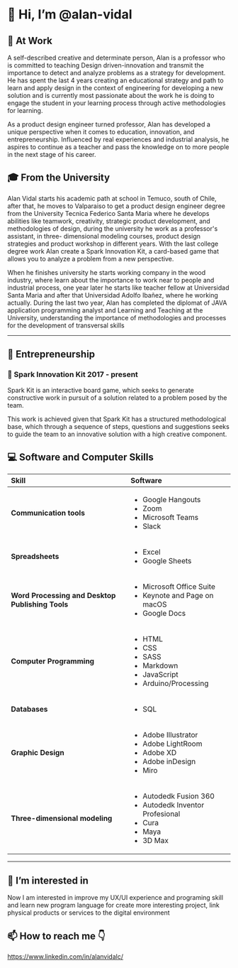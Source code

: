 # :wave: Hi, I’m @alan-vidal

## 🧰 At Work

A self-described creative and determinate person, Alan is a professor who is committed to teaching Design driven-innovation and transmit the importance to detect and analyze problems as a strategy for development. He has spent the last 4 years creating an educational strategy and path to learn and apply design in the context of engineering for developing a new solution and is currently most passionate about the work he is doing to engage the student in your learning process through active methodologies for learning.

As a product design engineer turned professor, Alan has developed a unique perspective when it comes to education, innovation, and entrepreneurship. Influenced by real experiences and industrial analysis, he aspires to continue as a teacher and pass the knowledge on to more people in the next stage of his career.

## :mortar_board: From the University

Alan Vidal starts his academic path at school in Temuco, south of Chile, after that, he moves to Valparaiso to get a product design engineer degree from the University Tecnica Federico Santa Maria where he develops abilities like teamwork, creativity, strategic product development, and methodologies of design, during the university he work as a professor's assistant, in three- dimensional modeling courses, product design strategies and product workshop in different years. With the last college degree work Alan create a Spark Innovation Kit, a card-based game that allows you to analyze a problem from a new perspective.

When he finishes university he starts working company in the wood industry, where learn about the importance to work near to people and industrial process, one year later he starts like teacher fellow at Universidad Santa Maria and after that Universidad Adolfo Ibañez, where he working actually. During the last two year, Alan has completed the diplomat of JAVA application programming analyst and Learning and Teaching at the University, understanding the importance of methodologies and processes for the development of transversal skills

---

## :nut_and_bolt: Entrepreneurship

### :pushpin: Spark Innovation Kit 2017 - present

Spark Kit is an interactive board game, which seeks to generate constructive work in pursuit of a solution related to a problem posed by the team.

This work is achieved given that Spark Kit has a structured methodological base, which through a sequence of steps, questions and suggestions seeks to guide the team to an innovative solution with a high creative component.

[//]: <> (### :pushpin: Puerto Studio 2016 - 2019)

[//]: <> (Puerto Studio was a consulting firm technology- based with a focus on improving the design process to add value to different products or services; we work in specific with a research center to modify a battery system for an electric car. We understood the complexity of creating new solutions and the importance of the process of design into industry)

[//]: <> (Descripcion de habilidades generales como herramientas de diseno)

[//]: <> (## :muscle: General Skills & Design tools)

[//]: <> (descripcion de estas habilidades, lista de herramietnas de trabajo, vincular con la informacion de clases o corsus - quizas incluir metodos o metodologias de trabajo)

[//]: <> (Podemos agregar 1. My Learning Path 2. My Methodology of work 'Design & Inovation' 3. Hobies - COMO ENLACES A LA PAGINA WEB)

## :computer: Software and Computer Skills

| Skill                                            | Software                                                                                                             |
| :----------------------------------------------- | :------------------------------------------------------------------------------------------------------------------- |
| **Communication tools**                          | <ul><li>Google Hangouts</li><li>Zoom</li><li>Microsoft Teams</li><li>Slack</li></ul>                                 |
| **Spreadsheets**                                 | <ul><li>Excel</li><li>Google Sheets</li></ul>                                                                        |
| **Word Processing and Desktop Publishing Tools** | <ul><li>Microsoft Office Suite</li><li>Keynote and Page on macOS</li><li>Google Docs</li></ul>                       |
| **Computer Programming**                         | <ul><li>HTML</li><li>CSS</li><li>SASS</li><li>Markdown</li><li>JavaScript</li><li>Arduino/Processing</li></ul>       |
| **Databases**                                    | <ul><li>SQL</li></ul>                                                                                                |
| **Graphic Design**                               | <ul><li>Adobe Illustrator</li><li>Adobe LightRoom</li><li>Adobe XD</li><li>Adobe inDesign</li><li>Miro</li></ul>     |
| **Three-dimensional modeling**                   | <ul><li>Autodedk Fusion 360</li><li>Autodedk Inventor Profesional</li><li>Cura</li><li>Maya</li><li>3D Max</li></ul> |

---

## :eyes: I’m interested in

Now I am interested in improve my UX/UI experience and programing skill and learn new program language for create more interesting project, link physical products or services to the digital environment

## :mailbox: How to reach me :point_down:

<https://www.linkedin.com/in/alanvidalc/>
